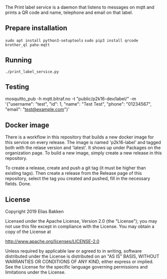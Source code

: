 
The Print label service is a daemon that listens to 
messages on mqtt and prints a QR code and name, telephone and email on that label.

## Prepare installation
```sudo apt install python3-setuptools```
```sudo pip3 install qrcode brother_ql paho-mqtt```

## Running
```./print_label_service.py```

## Testing
mosquitto_pub -h mqtt.bitraf.no  -t "public/p2k16-dev/label/" -m '{"username": "test", "id": 1, "name": "Test Test", "phone": "01234567", "email": "test@example.com"}'

## Docker image
There is a workflow in this repository that builds a new docker image for this service on every release. The image is named 'p2k16-label' and tagged both with the relase version and 'latest'. It shows up under Packages on the organization page. To build a new image, simply create a new release in this repository.

To create a release, create and push a git tag (it must be higher than existing tags). Then create a release from the Release page of this repository, select the tag you created and pushed, fill in the necessary fields. Done.

## License

Copyright 2019 Elias Bakken

Licensed under the Apache License, Version 2.0 (the "License");
you may not use this file except in compliance with the License.
You may obtain a copy of the License at

   http://www.apache.org/licenses/LICENSE-2.0

Unless required by applicable law or agreed to in writing, software
distributed under the License is distributed on an "AS IS" BASIS,
WITHOUT WARRANTIES OR CONDITIONS OF ANY KIND, either express or implied.
See the License for the specific language governing permissions and
limitations under the License.

